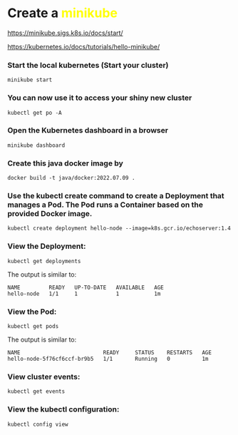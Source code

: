 
<h1>Create a <font color="yellow">minikube</font></h1>

https://minikube.sigs.k8s.io/docs/start/
    
https://kubernetes.io/docs/tutorials/hello-minikube/

<h3>Start the local kubernetes (Start your cluster)</h3>

    minikube start

<h3>You can now use it to access your shiny new cluster</h3>

    kubectl get po -A

<h3>Open the Kubernetes dashboard in a browser</h3>

    minikube dashboard

<h3>Create this java docker image by</h3>

    docker build -t java/docker:2022.07.09 .


<h3>Use the kubectl create command to create a Deployment that manages a Pod. The Pod runs a Container based on the provided Docker image.</h3>

    kubectl create deployment hello-node --image=k8s.gcr.io/echoserver:1.4

<h3>View the Deployment:</h3>
    
    kubectl get deployments

The output is similar to:

    NAME         READY   UP-TO-DATE   AVAILABLE   AGE
    hello-node   1/1     1            1           1m

<h3>View the Pod:</h3>

    kubectl get pods

The output is similar to:

    NAME                          READY     STATUS    RESTARTS   AGE
    hello-node-5f76cf6ccf-br9b5   1/1       Running   0          1m

<h3>View cluster events:</h3>

    kubectl get events

<h3>View the kubectl configuration:</h3>

    kubectl config view